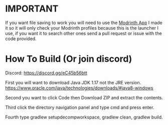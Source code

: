 # IMPORTANT
If you want file saving to work you will need to use the [Modrinth App](https://modrinth.com/app) I made it so it will only check your Modrinth profiles because this is the launcher I use, if you want it to search other ones send a pull request or issue with the code provided.

# How To Build (Or join discord)
Discord: https://discord.gg/eC45b56btt

First you will want to download Java JDK 1.17 not the JRE version.
https://www.oracle.com/java/technologies/downloads/#java8-windows

Second you want to click Code then Download ZIP and extract the contents.

Third click the directory navigation panel and type cmd and press enter.

Fourth type gradlew setupdecompworkspace, gradlew clean, gradlew build.